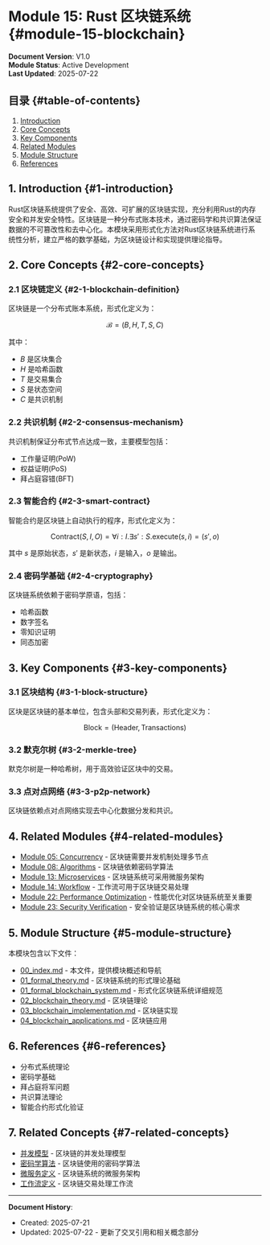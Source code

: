 # Module 15: Rust 区块链系统 {#module-15-blockchain}

**Document Version**: V1.0  
**Module Status**: Active Development  
**Last Updated**: 2025-07-22

## 目录 {#table-of-contents}

1. [Introduction](#1-introduction)
2. [Core Concepts](#2-core-concepts)
3. [Key Components](#3-key-components)
4. [Related Modules](#4-related-modules)
5. [Module Structure](#5-module-structure)
6. [References](#6-references)

## 1. Introduction {#1-introduction}

Rust区块链系统提供了安全、高效、可扩展的区块链实现，充分利用Rust的内存安全和并发安全特性。区块链是一种分布式账本技术，通过密码学和共识算法保证数据的不可篡改性和去中心化。本模块采用形式化方法对Rust区块链系统进行系统性分析，建立严格的数学基础，为区块链设计和实现提供理论指导。

## 2. Core Concepts {#2-core-concepts}

### 2.1 区块链定义 {#2-1-blockchain-definition}

区块链是一个分布式账本系统，形式化定义为：

$$\mathcal{B} = (B, H, T, S, C)$$

其中：

- $B$ 是区块集合
- $H$ 是哈希函数
- $T$ 是交易集合
- $S$ 是状态空间
- $C$ 是共识机制

### 2.2 共识机制 {#2-2-consensus-mechanism}

共识机制保证分布式节点达成一致，主要模型包括：

- 工作量证明(PoW)
- 权益证明(PoS)
- 拜占庭容错(BFT)

### 2.3 智能合约 {#2-3-smart-contract}

智能合约是区块链上自动执行的程序，形式化定义为：

$$\text{Contract}(S, I, O) = \forall i : I. \exists s' : S. \text{execute}(s, i) = (s', o)$$

其中 $s$ 是原始状态，$s'$ 是新状态，$i$ 是输入，$o$ 是输出。

### 2.4 密码学基础 {#2-4-cryptography}

区块链系统依赖于密码学原语，包括：

- 哈希函数
- 数字签名
- 零知识证明
- 同态加密

## 3. Key Components {#3-key-components}

### 3.1 区块结构 {#3-1-block-structure}

区块是区块链的基本单位，包含头部和交易列表，形式化定义为：

$$\text{Block} = (\text{Header}, \text{Transactions})$$

### 3.2 默克尔树 {#3-2-merkle-tree}

默克尔树是一种哈希树，用于高效验证区块中的交易。

### 3.3 点对点网络 {#3-3-p2p-network}

区块链依赖点对点网络实现去中心化数据分发和共识。

## 4. Related Modules {#4-related-modules}

- [Module 05: Concurrency](../05_concurrency/00_index.md#module-05-concurrency) - 区块链需要并发机制处理多节点
- [Module 08: Algorithms](../08_algorithms/00_index.md) - 区块链依赖密码学算法
- [Module 13: Microservices](../13_microservices/00_index.md#module-13-microservices) - 区块链系统可采用微服务架构
- [Module 14: Workflow](../14_workflow/00_index.md#module-14-workflow) - 工作流可用于区块链交易处理
- [Module 22: Performance Optimization](../22_performance_optimization/00_index.md) - 性能优化对区块链系统至关重要
- [Module 23: Security Verification](../23_security_verification/00_index.md) - 安全验证是区块链系统的核心需求

## 5. Module Structure {#5-module-structure}

本模块包含以下文件：

- [00_index.md](00_index.md) - 本文件，提供模块概述和导航
- [01_formal_theory.md](01_formal_theory.md) - 区块链系统的形式理论基础
- [01_formal_blockchain_system.md](01_formal_blockchain_system.md) - 形式化区块链系统详细规范
- [02_blockchain_theory.md](02_blockchain_theory.md) - 区块链理论
- [03_blockchain_implementation.md](03_blockchain_implementation.md) - 区块链实现
- [04_blockchain_applications.md](04_blockchain_applications.md) - 区块链应用

## 6. References {#6-references}

- 分布式系统理论
- 密码学基础
- 拜占庭将军问题
- 共识算法理论
- 智能合约形式化验证

## 7. Related Concepts {#7-related-concepts}

- [并发模型](../05_concurrency/00_index.md#concept-concurrency-model) - 区块链的并发处理模型
- [密码学算法](../08_algorithms/00_index.md) - 区块链使用的密码学算法
- [微服务定义](../13_microservices/00_index.md#concept-microservice-definition) - 区块链系统的微服务架构
- [工作流定义](../14_workflow/00_index.md#concept-workflow-definition) - 区块链交易处理工作流

---

**Document History**:  

- Created: 2025-07-21
- Updated: 2025-07-22 - 更新了交叉引用和相关概念部分
